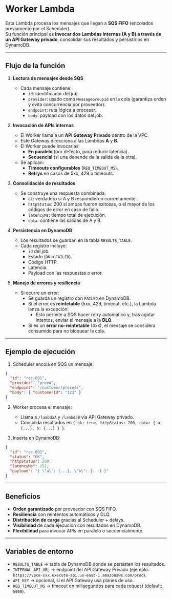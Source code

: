 # Worker Lambda

Esta Lambda procesa los mensajes que llegan a **SQS FIFO** (encolados previamente por el Scheduler).  
Su función principal es **invocar dos Lambdas internas (A y B) a través de un API Gateway privado**, consolidar sus resultados y persistirlos en DynamoDB.

---

## Flujo de la función

1. **Lectura de mensajes desde SQS**
   - Cada mensaje contiene:
     - `id`: identificador del job.
     - `provider`: usado como `MessageGroupId` en la cola (garantiza orden y evita concurrencia por proveedor).
     - `endpoint`: ruta lógica a procesar.
     - `body`: payload con los datos del job.

2. **Invocación de APIs internas**
   - El Worker llama a un **API Gateway Privado** dentro de la VPC.
   - Este Gateway direcciona a las Lambdas **A** y **B**.
   - El Worker puede invocarlas:
     - **En paralelo** (por defecto, para reducir latencia).
     - **Secuencial** (si una depende de la salida de la otra).
   - Se aplican:
     - **Timeouts configurables** (`REQ_TIMEOUT_MS`).
     - **Retrys** en casos de 5xx, 429 o timeouts.

3. **Consolidación de resultados**
   - Se construye una respuesta combinada:
     - `ok`: verdadero si A y B respondieron correctamente.
     - `httpStatus`: 200 si ambas fueron exitosas, o el mayor de los códigos de error en caso de fallo.
     - `latencyMs`: tiempo total de ejecución.
     - `data`: contiene las salidas de A y B.

4. **Persistencia en DynamoDB**
   - Los resultados se guardan en la tabla `RESULTS_TABLE`.
   - Cada registro incluye:
     - `id` del job.
     - Estado (`OK` o `FAILED`).
     - Código HTTP.
     - Latencia.
     - Payload con las respuestas o error.

5. **Manejo de errores y resiliencia**
   - Si ocurre un error:
     - Se guarda un registro con `FAILED` en DynamoDB.
     - Si el error es **reintetable** (5xx, 429, timeout, etc.), la Lambda lanza la excepción:
       - Esto permite a SQS hacer retry automático y, tras agotar intentos, enviar el mensaje a la **DLQ**.
     - Si es un **error no-reintetable** (4xx), el mensaje se considera consumido para no bloquear la cola.

---

## Ejemplo de ejecución

1. Scheduler encola en SQS un mensaje:

```json
{
  "id": "rec-001",
  "provider": "provA",
  "endpoint": "/customer/process",
  "body": { "customerId": "123" }
}
```

2. Worker procesa el mensaje:
   - Llama a `/lambdaA` y `/lambdaB` vía API Gateway privado.
   - Consolida resultados en `{ ok: true, httpStatus: 200, data: { a: {...}, b: {...} } }`.

3. Inserta en DynamoDB:

```json
{
  "id": "rec-001",
  "status": "OK",
  "httpStatus": 200,
  "latencyMs": 152,
  "payload": "{ \"a\": {...}, \"b\": {...} }"
}
```

---

## Beneficios

- **Orden garantizado** por proveedor con SQS FIFO.  
- **Resiliencia** con reintentos automáticos y DLQ.  
- **Distribución de carga** gracias al Scheduler + delays.  
- **Visibilidad** de cada ejecución con resultados en DynamoDB.  
- **Flexibilidad** para invocar APIs en paralelo o secuencialmente.  

---

## Variables de entorno

- `RESULTS_TABLE` → tabla de DynamoDB donde se persisten los resultados.  
- `INTERNAL_API_URL` → endpoint del API Gateway Privado (ejemplo: `https://vpce-xxx.execute-api.us-east-1.amazonaws.com/prod`).  
- `API_KEY` → opcional, si el API Gateway usa planes de uso.  
- `REQ_TIMEOUT_MS` → timeout en milisegundos para cada request (default: `5000`).  
